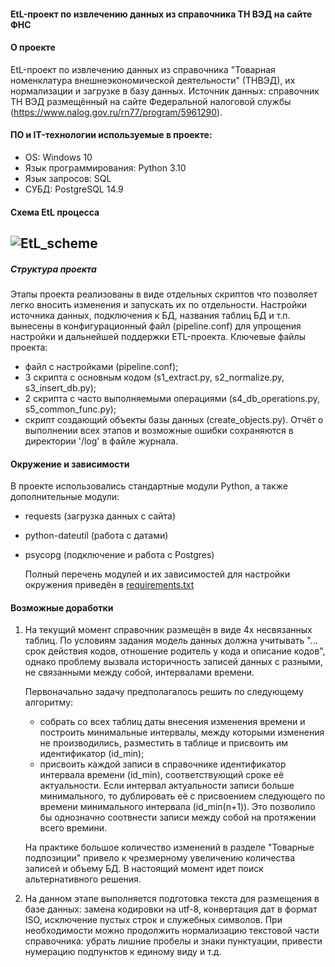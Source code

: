 #### EtL-проект по извлечению данных из справочника ТН ВЭД на сайте ФНС
#### О проекте
EtL-проект по извлечению данных из справочника "Товарная номенклатура внешнеэкономической деятельности" (ТНВЭД), их нормализации и загрузке в базу данных.
Источник данных: справочник ТН ВЭД размещённый на сайте Федеральной налоговой службы (https://www.nalog.gov.ru/rn77/program/5961290).

#### ПО и IT-технологии используемые в проекте:
* OS: Windows 10
* Язык программирования: Python 3.10
* Язык запросов: SQL
* СУБД: PostgreSQL 14.9
#### Схема EtL процесса
![EtL_scheme](https://github.com/DE-Alex/Tnved/assets/139635578/5a13c043-b8de-4de7-83ff-0848cb751f94)
---

##### Структура проекта
Этапы проекта реализованы в виде отдельных скриптов что позволяет легко вносить изменения и запускать их по отдельности.
Настройки источника данных, подключения к БД, названия таблиц БД и т.п. вынесены в конфигурационный файл (pipeline.conf) для упрощения настройки и дальнейшей поддержки ETL-проекта.
Ключевые файлы проекта:
- файл с настройками (pipeline.conf); 
- 3 скрипта с основным кодом (s1_extract.py, s2_normalize.py, s3_insert_db.py);
- 2 скрипта с часто выполняемыми операциями (s4_db_operations.py, s5_common_func.py);
- скрипт создающий объекты базы данных (create_objects.py).
Отчёт о выполнении всех этапов и возможные ошибки сохраняются в директории '/log' в файле журнала.

#### Окружение и зависимости
В проекте использовались стандартные модули Python, а также дополнительные модули:
- requests (загрузка данных с сайта)
- python-dateutil (работа с датами)
- psycopg (подключение и работа с Postgres)

  Полный перечень модулей и их зависимостей для настройки окружения приведён в [requirements.txt](requirements.txt)

#### Возможные доработки
1. На текущий момент справочник размещён в виде 4х несвязанных таблиц. По условиям задания модель данных должна учитывать "... срок действия кодов, отношение родитель у кода и описание кодов", однако проблему вызвала историчность записей данных с разными, не связанными между собой, интервалами времени.

   Первоначально задачу предполагалось решить по следующему алгоритму:
   - собрать со всех таблиц даты внесения изменения времени и построить минимальные интервалы, между которыми изменения не производились, разместить в таблице и присвоить им идентификатор (id_min);
   - присвоить каждой записи в справочнике идентификатор интервала времени (id_min), соответствующий срокe её актуальности. Если интервал актуальности записи больше минимального, то дублировать её с присвоением следующего по времени минимального интервала (id_min(n+1)). Это позволило бы однозначно соотвнести записи между собой на протяжении всего времини.
     
   На практике большое количество изменений в разделе "Товарные подпозиции" привело к чрезмерному увеличению количества записей и объему БД.
   В настоящий момент идет поиск альтернативного решения.

3. На данном этапе выполняется подготовка текста для размещения в базе данных: замена кодировки на utf-8, конвертация дат в формат ISO, исключение пустых строк и служебных символов.
   При необходимости можно продолжить нормализацию текстовой части справочника: убрать лишние пробелы и знаки пунктуации, привести нумерацию подпунктов к единому виду и т.д.
